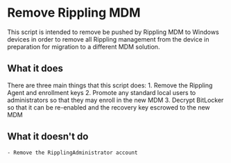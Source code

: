 # Remove Rippling MDM

This script is intended to remove be pushed by Rippling MDM to Windows devices in order to remove all Rippling management from the device in preparation for migration to a different MDM solution. 

## What it does
There are three main things that this script does:
    1. Remove the Rippling Agent and enrollment keys
    2. Promote any standard local users to administrators so that they may enroll in the new MDM
    3. Decrypt BitLocker so that it can be re-enabled and the recovery key escrowed to the new MDM

## What it doesn't do
    - Remove the RipplingAdministrator account
